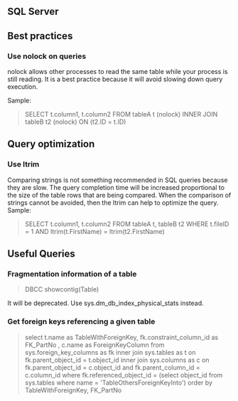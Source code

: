 SQL Server
-----------

## Best practices
### Use nolock on queries
nolock allows other processes to read the same table while your process is still reading. It is a best practice because it will avoid slowing down query execution. 

Sample:

>SELECT t.column1, t.column2
>FROM tableA t (nolock)
>INNER JOIN tableB t2 (nolock) ON (t2.ID = t.ID)

## Query optimization
### Use ltrim
Comparing strings is not something recommended in SQL queries because they are slow. The query completion time will be increased proportional to the size of the table rows that are being compared. When the comparison of strings cannot be avoided, then the ltrim can help to optimize the query.  
Sample:
>SELECT t.column1, t.column2
>FROM tableA t, tableB t2
>WHERE t.fileID = 1
>AND ltrim(t.FirstName) = ltrim(t2.FirstName)

## Useful Queries

### Fragmentation information of a table

> DBCC showcontig(Table)

It will be deprecated. Use sys.dm_db_index_physical_stats instead.

### Get foreign keys referencing a given table

>select t.name as TableWithForeignKey, fk.constraint_column_id as FK_PartNo , c.name as ForeignKeyColumn 
>from sys.foreign_key_columns as fk
>inner join sys.tables as t on fk.parent_object_id = t.object_id
>inner join sys.columns as c on fk.parent_object_id = c.object_id and fk.parent_column_id = c.column_id
>where fk.referenced_object_id = (select object_id from sys.tables where name = 'TableOthersForeignKeyInto')
>order by TableWithForeignKey, FK_PartNo

